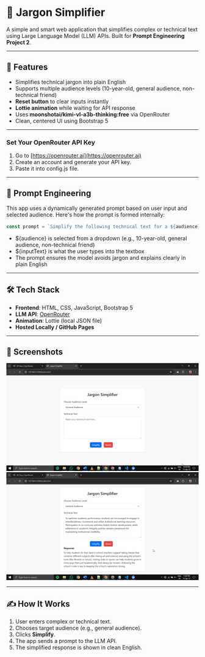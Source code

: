 # 🧠 Jargon Simplifier

A simple and smart web application that simplifies complex or technical text using Large Language Model (LLM) APIs. Built for **Prompt Engineering Project 2**.

---

## 🚀 Features

- Simplifies technical jargon into plain English
- Supports multiple audience levels (10-year-old, general audience, non-technical friend)
- **Reset button** to clear inputs instantly
- **Lottie animation** while waiting for API response
- Uses **moonshotai/kimi-vl-a3b-thinking:free** via OpenRouter
- Clean, centered UI using Bootstrap 5

---

### Set Your OpenRouter API Key

1. Go to [https://openrouter.ai](https://openrouter.ai)
2. Create an account and generate your API key.
3. Paste it into config.js file.

---

## 🧠 Prompt Engineering

This app uses a dynamically generated prompt based on user input and selected audience. Here's how the prompt is formed internally:

```js
const prompt = `Simplify the following technical text for a ${audience}:\n\n"${inputText}"\n\nAvoid jargon and make it easy to understand. Only respond in plain English.`;
```
- ${audience} is selected from a dropdown (e.g., 10-year-old, general audience, non-technical friend)
- ${inputText} is what the user types into the textbox
- The prompt ensures the model avoids jargon and explains clearly in plain English

---

## 🛠️ Tech Stack

- **Frontend**: HTML, CSS, JavaScript, Bootstrap 5
- **LLM API**: [OpenRouter](https://openrouter.ai)
- **Animation**: Lottie (local JSON file)
- **Hosted Locally / GitHub Pages**

---

## 📸 Screenshots

![Screenshot](./Screenshots/Picture1.png)
![Screenshot](./Screenshots/Picture2.png)

---

## ✍️ How It Works

1. User enters complex or technical text.
2. Chooses target audience (e.g., general audience).
3. Clicks **Simplify**.
4. The app sends a prompt to the LLM API.
5. The simplified response is shown in clean English.
